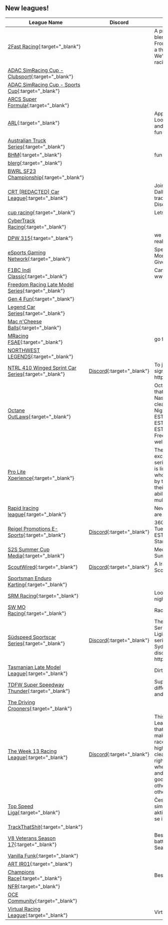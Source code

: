 ## New leagues!

| League Name | Discord | About |
|-------------------------------------------------------------------------------------------------------------------------------|-----------------------------------------------------------|----------------------------------------------------------------------------------------------------------------------------------------------------------------------------------------------------------------------------------------------------------------------------------------------------------------------------------------------------------------------------------------|
|[2Fast Racing](https://members.iracing.com/membersite/member/LeagueView.do?league=10134){:target="_blank"} | |A premier sim racing league blending passion with speed\. From novices to pros, we offer a thrilling race experience\. We're redefining competitive racing\. Join the rush\! |
|[ADAC SimRacing Cup \- Clubsport](https://members.iracing.com/membersite/member/LeagueView.do?league=10120){:target="_blank"} | | |
|[ADAC SimRacing Cup \- Sports Cup](https://members.iracing.com/membersite/member/LeagueView.do?league=10121){:target="_blank"} | | |
|[ARCS Super Formula](https://members.iracing.com/membersite/member/LeagueView.do?league=10153){:target="_blank"} | | |
|[ARL](https://members.iracing.com/membersite/member/LeagueView.do?league=10137){:target="_blank"} | |Appalachia Racing League   Looking for good clean racers and people wanting to have fun but serious racing |
|[Australian Truck Series](https://members.iracing.com/membersite/member/LeagueView.do?league=10125){:target="_blank"} | | |
|[BHM](https://members.iracing.com/membersite/member/LeagueView.do?league=10145){:target="_blank"} | |fun races |
|[blerg](https://members.iracing.com/membersite/member/LeagueView.do?league=10155){:target="_blank"} | | |
|[BWRL SF23 Championship](https://members.iracing.com/membersite/member/LeagueView.do?league=10158){:target="_blank"} | | |
|[CRT \[REDACTED\] Car League](https://members.iracing.com/membersite/member/LeagueView.do?league=10132){:target="_blank"} | |Join here for some awesome Dallara IR18 action on traditional IRL tracks\!\!\! Join the Discord for more info\. |
|[cup racing](https://members.iracing.com/membersite/member/LeagueView.do?league=10161){:target="_blank"} | |Lets race\! |
|[CyberTrack Racing](https://members.iracing.com/membersite/member/LeagueView.do?league=10131){:target="_blank"} | | |
|[DPW 315](https://members.iracing.com/membersite/member/LeagueView.do?league=10122){:target="_blank"} | |we like to race on dirt but really just looking to have fun |
|[eSports Gaming Network](https://members.iracing.com/membersite/member/LeagueView.do?league=10143){:target="_blank"} | |Special Events Every Two Months\! Steam Deck Giveaway October 28th\! |
|[F1BC Indi Classic](https://members.iracing.com/membersite/member/LeagueView.do?league=10124){:target="_blank"} | |Campeonato oficial F1BC: www\.f1bc\.com |
|[Freedom Racing Late Model Series](https://members.iracing.com/membersite/member/LeagueView.do?league=10126){:target="_blank"} | | |
|[Gen 4 Fun](https://members.iracing.com/membersite/member/LeagueView.do?league=10152){:target="_blank"} | | |
|[Legend Car Series](https://members.iracing.com/membersite/member/LeagueView.do?league=10142){:target="_blank"} | | |
|[Mac n'Cheese Balls](https://members.iracing.com/membersite/member/LeagueView.do?league=10133){:target="_blank"} | | |
|[MRacing FSAE](https://members.iracing.com/membersite/member/LeagueView.do?league=10147){:target="_blank"} | |go fast go blue |
|[NORTHWEST LEGENDS](https://members.iracing.com/membersite/member/LeagueView.do?league=10148){:target="_blank"} | | |
|[NTRL 410 Winged Sprint Car Series](https://members.iracing.com/membersite/member/LeagueView.do?league=10151){:target="_blank"} |[Discord](https://discord.gg/gr3fuCN4){:target="_blank"} |To join this league you must sign up in the discord https://discord\.gg/gr3fuCN4 |
|[Octane OutLaws](https://members.iracing.com/membersite/member/LeagueView.do?league=10141){:target="_blank"} | |Octane OutLaws is a league that brings bumper to bumper Nascar Next Gen competitive clean racing fun\!   Saturday Nights  \*Practice Starts 8PM EST  \*Qualifying Starts 9PM EST  \*Race Starts 9:10 PM EST   League is free to join, Free to race\!\!\!  Tips always welcome:\) |
|[Pro Lite Xperience](https://members.iracing.com/membersite/member/LeagueView.do?league=10128){:target="_blank"} | |The Pro\-Lite Experience is an exclusive off\-road racing series on iRacing\. This series is limited to iRacing members who have been hand selected by the administration due to their race craft and driving ability displayed across multiple leagues\. |
|[Rapid Iracing league](https://members.iracing.com/membersite/member/LeagueView.do?league=10119){:target="_blank"} | |New to the Iracing scene but are ready to dominate |
|[Reigel Promotions E\-Sports](https://members.iracing.com/membersite/member/LeagueView.do?league=10150){:target="_blank"} |[Discord](https://discord.gg/D2WVrSJ2){:target="_blank"} |360 Sprint Cars every Tuesday practice @ 8:40 p\.m\. EST\. & racing @ 9 p\.m\. Starting November 7 |
|[S2S Summer Cup Media](https://members.iracing.com/membersite/member/LeagueView.do?league=10156){:target="_blank"} | |Media for the Screen to Speed Summer Cup |
|[ScoutWired](https://members.iracing.com/membersite/member/LeagueView.do?league=10123){:target="_blank"} |[Discord](https://discord.scoutwired.org){:target="_blank"} |A Iracing league for Scoutwired members |
|[Sportsman Enduro Karting](https://members.iracing.com/membersite/member/LeagueView.do?league=10136){:target="_blank"} | | |
|[SRM Racing](https://members.iracing.com/membersite/member/LeagueView.do?league=10160){:target="_blank"} | |Looking at starting a Weds night league at 6:30 pm |
|[SW MO Racing](https://members.iracing.com/membersite/member/LeagueView.do?league=10146){:target="_blank"} | |Racing on Wednesdays Nights |
|[Südspeed Sportscar Series](https://members.iracing.com/membersite/member/LeagueView.do?league=10115){:target="_blank"} |[Discord](https://discord.gg/SbpPqJzNgj){:target="_blank"} |The Südspeed Sportscar Series is currently running the Ligier LMP3 in a fortnightly series on Tuesday nights, Sydney time\. Check out the discord\! https://discord\.gg/SbpPqJzNgj |
|[Tasmanian Late Model League](https://members.iracing.com/membersite/member/LeagueView.do?league=10116){:target="_blank"} | |Dirt Racing |
|[TDFW Super Speedway Thunder](https://members.iracing.com/membersite/member/LeagueView.do?league=10157){:target="_blank"} | |Super Speedway racing with different series each season and for a lot of fun |
|[The Driving Crooners](https://members.iracing.com/membersite/member/LeagueView.do?league=10154){:target="_blank"} | | |
|[The Week 13 Racing League](https://members.iracing.com/membersite/member/LeagueView.do?league=10149){:target="_blank"} |[Discord](https://discord.gg/wvK9DM4jvk){:target="_blank"} |This is the Week 13 Racing League\. We love the meme that week 13 is and aspire to make every week a week 13 race\. If you're looking for highly competitive, fast paced, clean racing then this isn't the right league for you\. This is where we have fun, hangout, and make memories doing goofy races\. We respect each other, have fun, and make sure others can have fun as well\. |
|[Top Speed Liga](https://members.iracing.com/membersite/member/LeagueView.do?league=10159){:target="_blank"} | |Česká virtuální závodní liga na simulátoru iRacing\. Na lize je aktivní formulová série a jezdí se i o ceny a poháry\. |
|[TrackThatShit](https://members.iracing.com/membersite/member/LeagueView.do?league=10117){:target="_blank"} | | |
|[V8 Veterans Season 17](https://members.iracing.com/membersite/member/LeagueView.do?league=10129){:target="_blank"} | |Best Over 40's in Australia battle it out in V8 Supercars\! \- Season 17 |
|[Vanilla Funk](https://members.iracing.com/membersite/member/LeagueView.do?league=10144){:target="_blank"} | | |
|[ART IR01](https://members.iracing.com/membersite/member/LeagueView.do?league=10140){:target="_blank"} | | |
|[Champions Race](https://members.iracing.com/membersite/member/LeagueView.do?league=10130){:target="_blank"} | |Best drivers only |
|[NFR](https://members.iracing.com/membersite/member/LeagueView.do?league=10127){:target="_blank"} | | |
|[OCE Community](https://members.iracing.com/membersite/member/LeagueView.do?league=10139){:target="_blank"} | | |
|[Virtual Racing League](https://members.iracing.com/membersite/member/LeagueView.do?league=10138){:target="_blank"} | |Virtual World of Racing |

